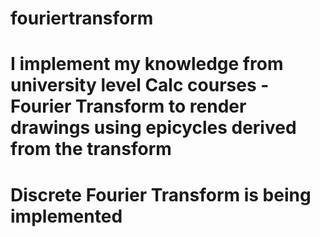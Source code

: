 # fouriertransform

# I implement my knowledge from university level Calc courses - Fourier Transform to render drawings using epicycles derived from the transform

# Discrete Fourier Transform is being implemented
